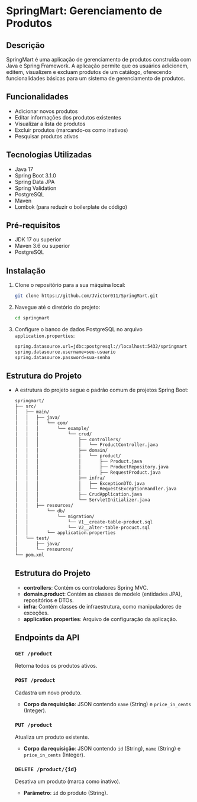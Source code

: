 # SpringMart: Gerenciamento de Produtos

## Descrição

SpringMart é uma aplicação de gerenciamento de produtos construída com Java e Spring Framework. A aplicação permite que os usuários adicionem, editem, visualizem e excluam produtos de um catálogo, oferecendo funcionalidades básicas para um sistema de gerenciamento de produtos.

## Funcionalidades

- Adicionar novos produtos
- Editar informações dos produtos existentes
- Visualizar a lista de produtos
- Excluir produtos (marcando-os como inativos)
- Pesquisar produtos ativos

## Tecnologias Utilizadas

- Java 17
- Spring Boot 3.1.0
- Spring Data JPA
- Spring Validation
- PostgreSQL
- Maven
- Lombok (para reduzir o boilerplate de código)

## Pré-requisitos

- JDK 17 ou superior
- Maven 3.6 ou superior
- PostgreSQL

## Instalação

1. Clone o repositório para a sua máquina local:

   ```bash
   git clone https://github.com/JVictor011/SpringMart.git
   ```

2. Navegue até o diretório do projeto:

   ```bash
   cd springmart
   ```

3. Configure o banco de dados PostgreSQL no arquivo `application.properties`:
   ```bash
   spring.datasource.url=jdbc:postgresql://localhost:5432/springmart
   spring.datasource.username=seu-usuario
   spring.datasource.password=sua-senha
   ```

## Estrutura do Projeto

- A estrutura do projeto segue o padrão comum de projetos Spring Boot:

  ```bash
  springmart/
  ├── src/
  │   ├── main/
  │   │   ├── java/
  │   │   │   └── com/
  │   │   │       └── example/
  │   │   │           └── crud/
  │   │   │               ├── controllers/
  │   │   │               │   └── ProductController.java
  │   │   │               ├── domain/
  │   │   │               │   └── product/
  │   │   │               │       ├── Product.java
  │   │   │               │       ├── ProductRepository.java
  │   │   │               │       ├── RequestProduct.java
  │   │   │               ├── infra/
  │   │   │               │   ├── ExceptionDTO.java
  │   │   │               │   └── RequestsExceptionHandler.java
  │   │   │               ├── CrudApplication.java
  │   │   │               └── ServletInitializer.java
  │   │   ├── resources/
  │   │       └── db/
  │   │           └── migration/
  │   │               └── V1__create-table-product.sql
  │   │               └── V2__alter-table-procuct.sql
  │   │       └── application.properties
  │   └── test/
  │       ├── java/
  │       └── resources/
  └── pom.xml

  ```

  ## Estrutura do Projeto

  - **controllers**: Contém os controladores Spring MVC.
  - **domain.product**: Contém as classes de modelo (entidades JPA), repositórios e DTOs.
  - **infra**: Contém classes de infraestrutura, como manipuladores de exceções.
  - **application.properties**: Arquivo de configuração da aplicação.

  ## Endpoints da API

  ### `GET /product`

  Retorna todos os produtos ativos.

  ### `POST /product`

  Cadastra um novo produto.

  - **Corpo da requisição**: JSON contendo `name` (String) e `price_in_cents` (Integer).

  ### `PUT /product`

  Atualiza um produto existente.

  - **Corpo da requisição**: JSON contendo `id` (String), `name` (String) e `price_in_cents` (Integer).

  ### `DELETE /product/{id}`

  Desativa um produto (marca como inativo).

  - **Parâmetro**: `id` do produto (String).
